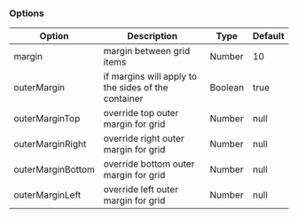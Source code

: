 ### Options

| Option            | Description                                         | Type    | Default |
| ----------------- | --------------------------------------------------- | ------- | ------- |
| margin            | margin between grid items                           | Number  | 10      |
| outerMargin       | if margins will apply to the sides of the container | Boolean | true    |
| outerMarginTop    | override top outer margin for grid                  | Number  | null    |
| outerMarginRight  | override right outer margin for grid                | Number  | null    |
| outerMarginBottom | override bottom outer margin for grid               | Number  | null    |
| outerMarginLeft   | override left outer margin for grid                 | Number  | null    |
